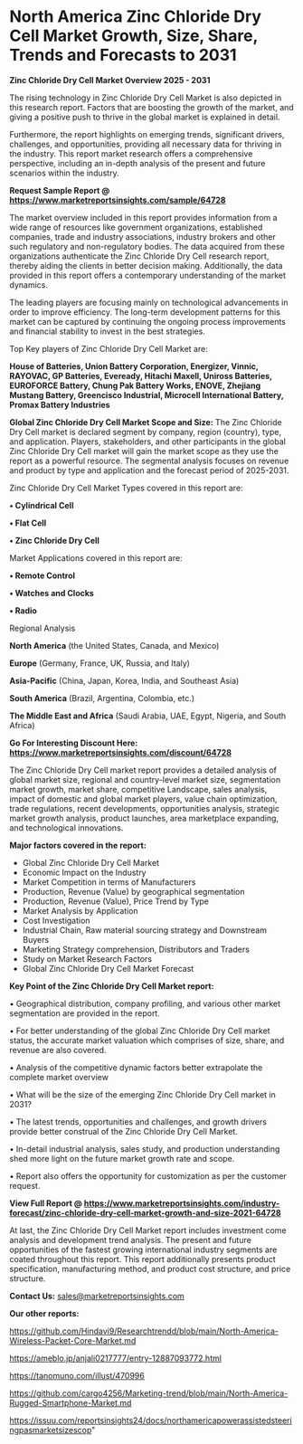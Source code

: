 # North America Zinc Chloride Dry Cell Market Growth, Size, Share, Trends and Forecasts to 2031

<Strong> Zinc Chloride Dry Cell Market Overview 2025 - 2031</strong>

The rising technology in Zinc Chloride Dry Cell Market is also depicted in this research report. Factors that are boosting the growth of the market, and giving a positive push to thrive in the global market is explained in detail.

Furthermore, the report highlights on emerging trends, significant drivers, challenges, and opportunities, providing all necessary data for thriving in the industry. This report market research offers a comprehensive perspective, including an in-depth analysis of the present and future scenarios within the industry.

<strong>Request Sample Report @ <a href=https://www.marketreportsinsights.com/sample/64728>https://www.marketreportsinsights.com/sample/64728</a></strong>

The market overview included in this report provides information from a wide range of resources like government organizations, established companies, trade and industry associations, industry brokers and other such regulatory and non-regulatory bodies. The data acquired from these organizations authenticate the Zinc Chloride Dry Cell research report, thereby aiding the clients in better decision making. Additionally, the data provided in this report offers a contemporary understanding of the market dynamics.

The leading players are focusing mainly on technological advancements in order to improve efficiency. The long-term development patterns for this market can be captured by continuing the ongoing process improvements and financial stability to invest in the best strategies.

Top Key players of Zinc Chloride Dry Cell Market are:

<strong>House of Batteries, Union Battery Corporation, Energizer, Vinnic, RAYOVAC, GP Batteries, Eveready, Hitachi Maxell, Uniross Batteries, EUROFORCE Battery, Chung Pak Battery Works, ENOVE, Zhejiang Mustang Battery, Greencisco Industrial, Microcell International Battery, Promax Battery Industries</strong>

<strong><b>Global Zinc Chloride Dry Cell Market Scope and Size:</b></strong>
The Zinc Chloride Dry Cell market is declared segment by company, region (country), type, and application. Players, stakeholders, and other participants in the global Zinc Chloride Dry Cell market will gain the market scope as they use the report as a powerful resource. The segmental analysis focuses on revenue and product by type and application and the forecast period of 2025-2031.

Zinc Chloride Dry Cell Market Types covered in this report are:

<strong>• Cylindrical Cell

• Flat Cell

• Zinc Chloride Dry Cell</strong>

Market Applications covered in this report are:

<strong>• Remote Control

• Watches and Clocks

• Radio</strong> 

Regional Analysis

<strong>North America</strong> (the United States, Canada, and Mexico)

<strong>Europe</strong> (Germany, France, UK, Russia, and Italy)

<strong>Asia-Pacific</strong> (China, Japan, Korea, India, and Southeast Asia)

<strong>South America</strong> (Brazil, Argentina, Colombia, etc.)

<strong>The Middle East and Africa</strong> (Saudi Arabia, UAE, Egypt, Nigeria, and South Africa)

<strong>Go For Interesting Discount Here: <a href=https://www.marketreportsinsights.com/discount/64728>https://www.marketreportsinsights.com/discount/64728</a></strong>

The Zinc Chloride Dry Cell market report provides a detailed analysis of global market size, regional and country-level market size, segmentation market growth, market share, competitive Landscape, sales analysis, impact of domestic and global market players, value chain optimization, trade regulations, recent developments, opportunities analysis, strategic market growth analysis, product launches, area marketplace expanding, and technological innovations.

<strong><b>Major factors covered in the report:</b></strong>
<ul>
  <li>Global Zinc Chloride Dry Cell Market </li>
  <li>Economic Impact on the Industry</li>
  <li>Market Competition in terms of Manufacturers</li>
  <li>Production, Revenue (Value) by geographical segmentation</li>
  <li>Production, Revenue (Value), Price Trend by Type</li>
  <li>Market Analysis by Application</li>
  <li>Cost Investigation</li>
  <li>Industrial Chain, Raw material sourcing strategy and Downstream Buyers</li>
  <li>Marketing Strategy comprehension, Distributors and Traders</li>
  <li>Study on Market Research Factors</li>
  <li>Global Zinc Chloride Dry Cell Market Forecast</li>
</ul>

<strong><b>Key Point of the Zinc Chloride Dry Cell Market report:</b></strong>

• Geographical distribution, company profiling, and various other market segmentation are provided in the report.

• For better understanding of the global Zinc Chloride Dry Cell market status, the accurate market valuation which comprises of size, share, and revenue are also covered.

• Analysis of the competitive dynamic factors better extrapolate the complete market overview

• What will be the size of the emerging Zinc Chloride Dry Cell market in 2031?

• The latest trends, opportunities and challenges, and growth drivers provide better construal of the Zinc Chloride Dry Cell Market.

• In-detail industrial analysis, sales study, and production understanding shed more light on the future market growth rate and scope.

• Report also offers the opportunity for customization as per the customer request.

<strong><b>View Full Report @ <a href=https://www.marketreportsinsights.com/industry-forecast/zinc-chloride-dry-cell-market-growth-and-size-2021-64728>https://www.marketreportsinsights.com/industry-forecast/zinc-chloride-dry-cell-market-growth-and-size-2021-64728</a></b></strong>


At last, the Zinc Chloride Dry Cell Market report includes investment come analysis and development trend analysis. The present and future opportunities of the fastest growing international industry segments are coated throughout this report. This report additionally presents product specification, manufacturing method, and product cost structure, and price structure.

<strong>Contact Us:</strong>
sales@marketreportsinsights.com

<strong>Our other reports:</strong>

<a href=https://github.com/Hindavi9/Researchtrendd/blob/main/North-America-Wireless-Packet-Core-Market.md>https://github.com/Hindavi9/Researchtrendd/blob/main/North-America-Wireless-Packet-Core-Market.md</a>

<a href=https://ameblo.jp/anjali0217777/entry-12887093772.html>https://ameblo.jp/anjali0217777/entry-12887093772.html</a>

<a href=https://tanomuno.com/illust/470996>https://tanomuno.com/illust/470996</a>

<a href=https://github.com/cargo4256/Marketing-trend/blob/main/North-America-Rugged-Smartphone-Market.md>https://github.com/cargo4256/Marketing-trend/blob/main/North-America-Rugged-Smartphone-Market.md</a>

<a href=https://issuu.com/reportsinsights24/docs/northamericapowerassistedsteeringpasmarketsizescop>https://issuu.com/reportsinsights24/docs/northamericapowerassistedsteeringpasmarketsizescop</a>"
